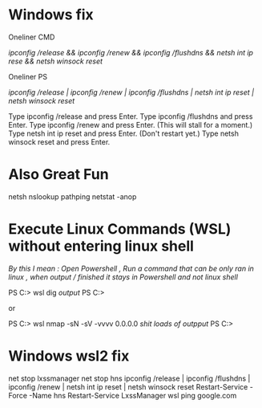 # Windows fix

Oneliner CMD

   *ipconfig /release && ipconfig /renew && ipconfig /flushdns && netsh int ip rese && netsh winsock reset*

Oneliner PS

   *ipconfig /release | ipconfig /renew | ipconfig /flushdns | netsh int ip reset | netsh winsock reset*

Type ipconfig /release and press Enter.
Type ipconfig /flushdns and press Enter.
Type ipconfig /renew and press Enter. (This will stall for a moment.)
Type netsh int ip reset and press Enter. (Don't restart yet.)
Type netsh winsock reset and press Enter.

# Also Great Fun
netsh
nslookup 
pathping
netstat -anop



 # Execute Linux Commands (WSL) without entering linux shell
 
 *By this I mean : Open Powershell , Run a command that can be only ran in linux , when output / finished it stays in Powershell and not linux shell*

PS C:\> wsl dig
*output*
PS C:\>

or 

PS C:\> wsl nmap -sN -sV -vvvv 0.0.0.0 
*shit loads of outpput*
PS C:\>


# Windows wsl2 fix
net stop lxssmanager
net stop hns
 ipconfig /release | ipconfig /flushdns | ipconfig /renew | netsh int ip reset | netsh winsock reset
   Restart-Service -Force -Name hns
   Restart-Service LxssManager
   wsl ping google.com
